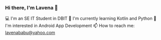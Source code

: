 ### Hi there, I'm Lavena 👋
💻 I'm an SE IT Student in DBIT
🌱 I'm currently learning Kotlin and Python
📱 I'm interested in Android App Development
📫 How to reach me: lavenababu@yahoo.com

<!--
**Lavenababu/Lavenababu** is a ✨ _special_ ✨ repository because its `README.md` (this file) appears on your GitHub profile.

Here are some ideas to get you started:

- 🔭 I’m currently working on ...
- 👯 I’m looking to collaborate on ...
- 🤔 I’m looking for help with ...
- 💬 Ask me about ...
- 😄 Pronouns: ...
- ⚡ Fun fact: ...
-->

